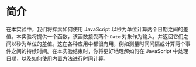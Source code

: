 # 简介

在本实验中，我们将探索如何使用 JavaScript 以秒为单位计算两个日期之间的差值。本实验将提供一个函数，该函数接受两个 `Date` 对象作为输入，并返回它们之间以秒为单位的差值。这在各种应用中都很有用，例如测量时间间隔或计算两个事件之间的持续时间。在本实验结束时，你将更好地理解如何在 JavaScript 中处理日期，以及如何使用内置方法进行时间计算。
